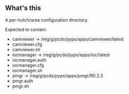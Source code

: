## What's this

A per-hutch/area configuration directory.


Expected to contain:
* camviewer -> /reg/g/pcds/pyps/apps/camviewer/latest
* camviewer.cfg
* camviewer.sh
* iocmanager -> /reg/g/pcds/pyps/apps/ioc/latest
* iocmanager.auth
* iocmanager.cfg
* iocmanager.sh
* pmgr -> /reg/g/pcds/pyps/apps/pmgr/R0.2.3
* pmgr.auth
* pmgr.sh
